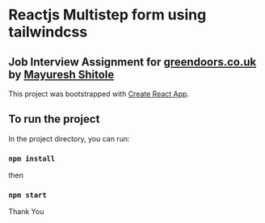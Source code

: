 # Reactjs Multistep form using tailwindcss
## Job Interview Assignment for [greendoors.co.uk](https://github.com/facebook/create-react-app) by [Mayuresh Shitole](https://mayureshshitole.verel.app)

This project was bootstrapped with [Create React App](https://github.com/facebook/create-react-app).

## To run the project

In the project directory, you can run:

### `npm install`
then
### `npm start`



Thank You
